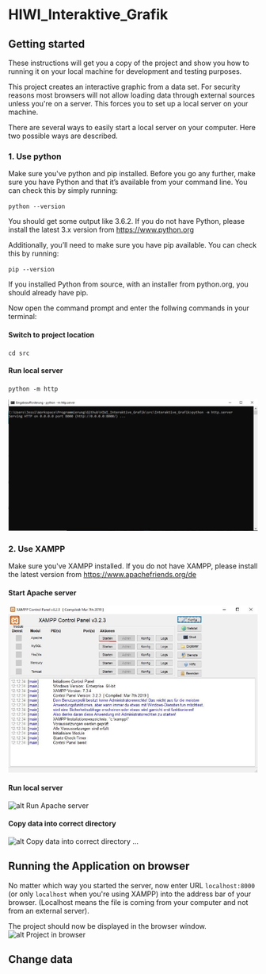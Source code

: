 # HIWI_Interaktive_Grafik

## Getting started
These instructions will get you a copy of the project and show you how to running it on your local machine for development and testing purposes.

This project creates an interactive graphic from a data set. For security reasons most browsers will not allow loading data through external sources unless you're on a server. This forces you to set up a local server on your machine.

There are several ways to easily start a local server on your computer. Here two possible ways are described.

### 1. Use python
Make sure you've python and pip installed. Before you go any further, make sure you have Python and that it’s available from your command line. You can check this by simply running:

`python --version`

You should get some output like 3.6.2. If you do not have Python, please install the latest 3.x version from https://www.python.org

Additionally, you’ll need to make sure you have pip available. You can check this by running:

`pip --version`

If you installed Python from source, with an installer from python.org, you should already have pip.


Now open the command prompt and enter the follwing commands in your terminal:

#### Switch to project location
`cd src`
#### Run local server
`python -m http`

![alt Run Python server](https://github.com/19JeHe92/HIWI_Interaktive_Grafik/blob/master/howto/img/python_server.JPG)
### 2. Use XAMPP
Make sure you've XAMPP installed. If you do not have XAMPP, please install the latest version from https://www.apachefriends.org/de

#### Start Apache server
![alt Run Apache server](https://github.com/19JeHe92/HIWI_Interaktive_Grafik/blob/master/howto/img/apache_server.JPG)
#### Run local server
![alt Run Apache server](https://github.com/19JeHe92/HIWI_Interaktive_Grafik/blob/master/howto/img/apache_server(2).JPG)
#### Copy data into correct directory
![alt Copy data into correct directory](https://github.com/19JeHe92/HIWI_Interaktive_Grafik/blob/master/howto/img/apache_server_dir.JPG)
...

## Running the Application on browser
No matter which way you started the server, now enter URL `localhost:8000` (or only `localhost` when you're using XAMPP) into the address bar of your browser. (Localhost means the file is coming from your computer and not from an external server).

The project should now be displayed in the browser window.
![alt Project in browser](https://github.com/19JeHe92/HIWI_Interaktive_Grafik/blob/master/howto/img/browser_project.JPG)

## Change data
